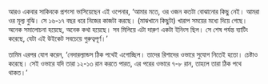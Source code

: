 আরও একবার সাকিবকে প্রশংসা ভাসিয়েছেন এই ওপেনার, ‘আমার মতে, ওর ওজন কতটা বোঝানোর কিছু নেই। আমরা ওর মূল্য বুঝি। সে ১৬-১৭ বছর ধরে নিজের কাজটা করছে। (মাঝখানে কিছুটা) খারাপ সময়ের মধ্যে দিয়ে গেছে। অনেক সমালোচনা হয়েছে, অনেক কথা হয়েছে। সব মিলিয়ে এটা দারুণ একটা ইনিংস ছিল। সে শেষ পর্যন্ত ব্যাটিং করেছে, যেটা এই উইকেট সবচেয়ে গুরুত্বপূর্ণ।’

তামিম এরপর যোগ করেন, ‘নেদারল্যান্ডস ঠিক পথেই এগোচ্ছিল। তাদের রিশাদের ওভারে সুযোগ নিতেই হতো। চেষ্টাও করেছে। সেই ওভারে যদি তারা ১২-১৩ রান করতে পারত, এর পরের ওভারে ৭-৮ রান, তাহলে তারা ঠিক পথে থাকত।’
